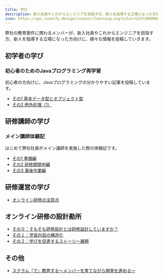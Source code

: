 ```yaml
---
title: 学び
description: 新入社員やこれからエンジニアを目指す方、新人を指導する立場になった方向けの情報
icon: https://api.iconify.design/iconoir/learning.svg?color=%23730099&height=28
---
```


弊社の教育案件に携わるメンバーが、新入社員やこれからエンジニアを目指す方、新人を指導する立場になった方向けに、様々な情報を投稿していきます。

## 初学者の学び

### 初心者のためのJavaプログラミング再学習

初心者の方向けに、Javaプログラミングの分かりやすい記事を投稿しています。

- [その1 基本データ型とオブジェクト型](/learning/java-for-beginners_01/)
- [その2 例外処理（1）](/learning/java-for-beginners_02/)

## 研修講師の学び

### メイン講師体験記

はじめて弊社社員がメイン講師を実施した際の体験記です。

- [その1 準備編](/learning/main-teacher-experience_01/)
- [その2 研修期間中編](/learning/main-teacher-experience_02/)
- [その3 事後作業編](/learning/main-teacher-experience_03/)

## 研修運営の学び
- [オンライン研修の注意点](/learning/online-lecture-tips/)

## オンライン研修の設計勘所
- [その０：そもそも研修設計とは研修設計していますか？](/blogs/2022/09/20/instructional_d-001/)
- [その１：学習内容の構造化](/blogs/2022/10/13/instructional_d-002/)
- [その２：学びを促進するストーリー展開](/blogs/2022/12/21/instructional_d-003/)

## その他
- [スクラム『で』教育する～メンバーを育てながら開発を進める～](/blogs/2023/03/22/education_on_scrum/)